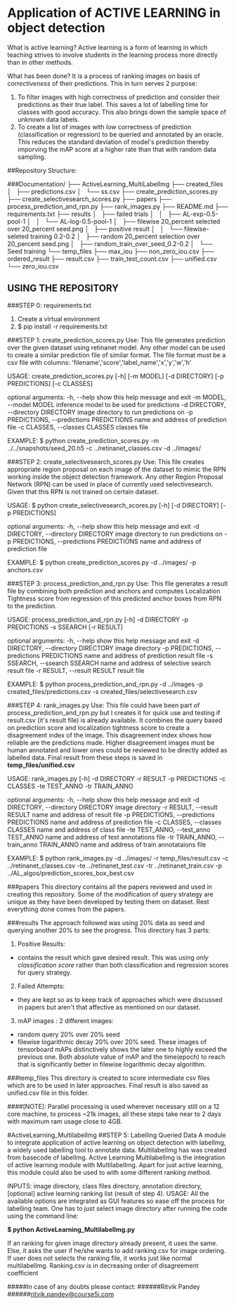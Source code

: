 # Application of ACTIVE LEARNING in object detection
What is active learning?
Active learning is a form of learning in which teaching strives to involve students in the learning process more directly than in other methods.

What has been done?
It is a process of ranking images on basis of _correctiveness_ of their predictions. This in turn serves 2 purpose:
1. To filter images with high correctness of prediction and consider their predictions as their true label. This saves  a lot of labelling time for classes with good accuracy. This also brings down the sample space of unknown data labels.
2. To create a list of images with low correctness of prediction (classification or regression) to be queried and annotated by an oracle. This reduces the standard deviation of model's prediction thereby imporving the mAP score at a higher rate than that with random data sampling.

##Repository Structure:

###Documentation/
├── ActiveLearning_MultiLabelImg
├── created_files
│   ├── predictions.csv
│   └── ss.csv
├── create_prediction_scores.py
├── create_selectivesearch_scores.py
├── papers
├── process_prediction_and_rpn.py
├── rank_images.py
├── README.md
├── requirements.txt
├── results
│   ├── failed trials
│   │   ├── AL-exp-0.5-pool-1
│   │   └── AL-log-0.5-pool-1
│   ├── filewise 20_percent selected over 20_percent seed.png
│   ├── positive result
│   │   └── filewise-seleted training 0.2-0.2
│   ├── random 20_percent selection over 20_percent seed.png
│   ├── random_train_over_seed_0.2-0.2
│   └── Seed training
└── temp_files
    ├── max_iou
    ├── non_zero_iou.csv
    ├── ordered_result
    ├── result.csv
    ├── train_test_count.csv
    ├── unified.csv
    └── zero_iou.csv
## USING THE REPOSITORY
###STEP 0: requirements.txt
1. Create a virtual environment
2. $ pip install -r requirements.txt

###STEP 1: create_prediction_scores.py
Use: This file generates prediction over the given dataset using retinanet model. Any other model can be used to create a similar prediction file of similar format. The file format must be a csv file with columns: 'filename','score','label_name','x','y','w','h'

USAGE: create_prediction_scores.py [-h] [-m MODEL] [-d DIRECTORY]
                                   [-p PREDICTIONS] [-c CLASSES]

optional arguments:
  -h, --help            show this help message and exit
  -m MODEL, --model MODEL
                        inference model to be used for predictions
  -d DIRECTORY, --directory DIRECTORY
                        image directory to run predictions on
  -p PREDICTIONS, --predictions PREDICTIONS
                        name and address of prediction file
  -c CLASSES, --classes CLASSES
                        classes file


EXAMPLE: $ python create_prediction_scores.py -m ../../snapshots/seed_20.h5 -c ../retinanet_classes.csv -d ../images/

###STEP 2: create_selectivesearch_scores.py
Use: This file creates appropriate region proposal on each image of the dataset to mimic the RPN working inside the object detection framework. Any other Region Proposal Network (RPN) can be used in place of currently used selectivesearch. Given that this RPN is not trained on certain dataset.

USAGE: $ python create_selectivesearch_scores.py [-h] [-d DIRECTORY] [-p PREDICTIONS]

optional arguments:
  -h, --help            show this help message and exit
  -d DIRECTORY, --directory DIRECTORY
                        image directory to run predictions on
  -p PREDICTIONS, --predictions PREDICTIONS
                        name and address of prediction file

EXAMPLE: $ python create_prediction_scores.py -d ../images/ -p anchors.csv

###STEP 3: process_prediction_and_rpn.py
Use: This file generates a result file by combining both prediction and anchors and computes Localization Tightness score from regression of this predicted anchor boxes from RPN to the prediction.

USAGE: process_prediction_and_rpn.py [-h] -d DIRECTORY -p PREDICTIONS -s
                                     SSEARCH [-r RESULT]

optional arguments:
  -h, --help            show this help message and exit
  -d DIRECTORY, --directory DIRECTORY
                        image directory
  -p PREDICTIONS, --predictions PREDICTIONS
                        name and address of prediction result file
  -s SSEARCH, --ssearch SSEARCH
                        name and address of selective search result file
  -r RESULT, --result RESULT
                        result file

EXAMPLE: $ python process_prediction_and_rpn.py -d ../images -p created_files/predictions.csv -s created_files/selectivesearch.csv

###STEP 4: rank_images.py
Use: This file could have been part of process_prediction_and_rpn.py but I creates it for quick use and testing if result.csv (it's result file) is already available. It combines the query based on prediction score and localization tightness score to create a disagreement index of the image. This disagreement index shows how reliable are the predictions made. Higher disagreement images must be human annotated and lower ones could be reviewed to be directly added as labelled data.
Final result from these steps is saved in **temp_files/unified.csv**

USAGE: rank_images.py [-h] -d DIRECTORY -r RESULT -p PREDICTIONS -c CLASSES
                      -te TEST_ANNO -tr TRAIN_ANNO

optional arguments:
  -h, --help            show this help message and exit
  -d DIRECTORY, --directory DIRECTORY
                        image directory
  -r RESULT, --result RESULT
                        name and address of result file
  -p PREDICTIONS, --predictions PREDICTIONS
                        name and address of prediction file
  -c CLASSES, --classes CLASSES
                        name and address of class file
  -te TEST_ANNO, --test_anno TEST_ANNO
                        name and address of test annotations file
  -tr TRAIN_ANNO, --train_anno TRAIN_ANNO
                        name and address of train annotataions file

EXAMPLE: $ python rank_images.py -d ../images/ -r temp_files/result.csv -c ../retinanet_classes.csv -te ../retinanet_test.csv -tr ../retinanet_train.csv -p ../AL_algos/prediction_scores_box_best.csv

###papers
This directory contains all the papers reviewed and used in creating this repository. Some of the modification of query strategy are unique as they have been developed by testing them on dataset. Rest everything done comes from the papers.

###results
The approach followed was using 20% data as seed and querying another 20% to see the progress.
This directory has 3 parts:
1. Positive Results:
- contains the result which gave desired result. This was using _only classification score_ rather than both classification and regression scores for query strategy.
2. Failed Attempts:
- they are kept so as to keep track of approaches which were discussed in papers but aren't that affective as mentioned on our dataset.
3. mAP images : 2 different images:
- random query 20% over 20% seed
- filewise logarithmic decay 20% over 20% seed.
These images of tensorboard mAPs distinctively shows the later one to highly exceed the previous one. Both absolute value of mAP and the time(epoch) to reach that is significantly better in filewise logarithmic decay algorithm.

###temp_files
This directory is created to score intermediate csv files which are to be used in later approaches. Final result is also saved as unified.csv file in this folder.

####[NOTE]: Parallel processing is used wherever necessary still on a 12 core machine, to process ~21k images, all these steps take near to 2 days with maximum ram usage close to 4GB.


#ActiveLearning_MultilabelImg
##STEP 5: Labelling Queried Data
A module to integrate application of active learning on object detection with labelImg, a widely used labelling tool to annotate data. MultilabelImg has was created from basecode of labelImg. Active Learning MultilabelImg is the integration of active learning module with MultilabelImg. Apart for just active learning, this module could also be used to with some different ranking method.

INPUTS: image directory, class files directory, annotation directory, [optional] active learning ranking list (result of step 4).
USAGE: All the available options are integrated as GUI features so ease off the process for labelling team. One has to just select image directory after running the code using the command line:

**$ python ActiveLearning_MultilabelImg.py**

If an ranking for given image directory already present, it uses the same. Else, it asks the user if he/she wants to add ranking.csv for image ordering. If user does not selects the ranking file, it works just like normal multilabelImg.
Ranking.csv is in decreasing order of disagreement coefficient

#####In case of any doubts please contact:
######Ritvik Pandey
######ritvik.pandey@course5i.com
